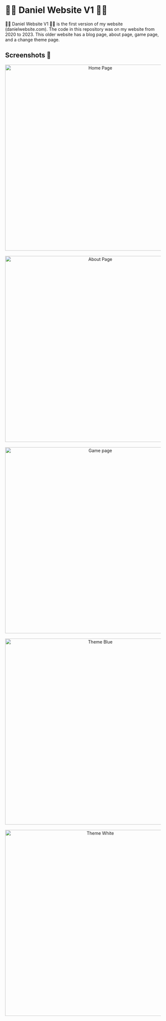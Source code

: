 <h1>🧑‍💻 Daniel Website V1 🧑‍💻</h1>

<p>
  🧑‍💻 Daniel Website V1 🧑‍💻 is the first version of my website (danielwebsite.com). The code in this repository was on my website from 2020 to 2023. This older website has a blog page, about page, game page, and a change theme page. 
</p>

<h2>Screenshots 📸</h2>

<p align="center">
  <img src="https://github.com/user-attachments/assets/bcadd8ea-480e-4b53-a1d4-e686ee9e5608" alt="Home Page" width="600" />
  <br />
  <br />
  <img src="https://github.com/user-attachments/assets/dafc1eb9-5960-456a-b0f6-729a83ba0865" alt="About Page" width="600" />
  <br />
  <br />
  <img src="https://github.com/user-attachments/assets/98b13e46-90c8-4908-8950-db02891c28d8" alt="Game page" width="600" />
  <br />
  <br />
  <img src="https://github.com/user-attachments/assets/1ffc252c-2675-44ca-983a-6e84d03532df" alt="Theme Blue" width="600" />
  <br />
  <br />
  <img src="https://github.com/user-attachments/assets/d80dfb9f-abd2-4c51-9343-b9f6a1284ee5" alt="Theme White" width="600" />
</p>
